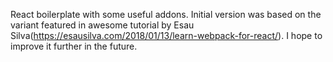 React boilerplate with some useful addons. Initial version was based on the variant featured in awesome tutorial by Esau Silva(https://esausilva.com/2018/01/13/learn-webpack-for-react/). I hope to improve it further in the future.
